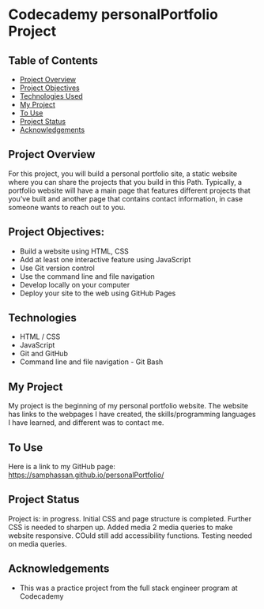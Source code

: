 # Codecademy personalPortfolio Project

## Table of Contents
* [Project Overview](#project-overview)
* [Project Objectives](#project-objectives)
* [Technologies Used](#technologies-used)
* [My Project](#my-project)
* [To Use](#to-use)
* [Project Status](#project-status)
* [Acknowledgements](#acknowledgements)

## Project Overview
For this project, you will build a personal portfolio site, a static website where you can share the projects that you build in this Path. Typically, a portfolio website will have a main page that features different projects that you’ve built and another page that contains contact information, in case someone wants to reach out to you.

## Project Objectives:
- Build a website using HTML, CSS
- Add at least one interactive feature using JavaScript
- Use Git version control
- Use the command line and file navigation
- Develop locally on your computer
- Deploy your site to the web using GitHub Pages

## Technologies 
- HTML / CSS
- JavaScript
- Git and GitHub
- Command line and file navigation - Git Bash


## My Project
My project is the beginning of my personal portfolio website. The website has links to the webpages I have created, the skills/programming languages I have learned, and different was to contact me. 

## To Use
Here is a link to my GitHub page:
    https://samphassan.github.io/personalPortfolio/

## Project Status
Project is: in progress. Initial CSS and page structure is completed. Further CSS is needed to sharpen up. Added media 2 media queries to make website responsive. COuld still add accessibility functions. Testing needed on media queries.


## Acknowledgements
- This was a practice project from the full stack engineer program at Codecademy